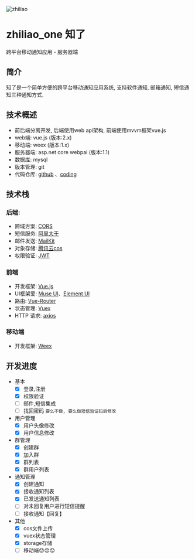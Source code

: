 ![zhiliao](http://zhiliao-10068775.cos.myqcloud.com/%E7%9F%A5%E4%BA%86.png)
# zhiliao_one 知了
跨平台移动通知应用 - 服务器端
## 简介
知了是一个简单方便的跨平台移动通知应用系统, 支持软件通知, 邮箱通知, 短信通知三种通知方式.

## 技术概述
* 前后端分离开发, 后端使用web api架构, 前端使用mvvm框架vue.js
* web端: vue.js (版本:2.x)
* 移动端: weex (版本:1.x)
* 服务器端: asp.net core webpai (版本:1.1)
* 数据库: mysql
* 版本管理: git
* 代码仓库: [github](https://github.com) 、[coding](https://coding.net/)

## 技术栈

### 后端:
* 跨域方案: [CORS]()
* 短信服务: [阿里大于](https://www.alidayu.com/)
* 邮件发送: [MailKit](https://github.com/jstedfast/MailKit)
* 对象存储: [腾讯云cos](https://console.qcloud.com/cos)
* 权限验证: [JWT](https://jwt.io/)

### 前端
* 开发框架: [Vue.js](https://vuefe.cn/v2/guide/)
* UI框架爱: [Muse UI](https://museui.github.io)、[Element UI](http://element.eleme.io/#/zh-CN/component/installation)
* 路由: [Vue-Router](https://router.vuejs.org/zh-cn/)
* 状态管理: [Vuex](https://vuex.vuejs.org/zh-cn/)
* HTTP 请求: [axios](https://github.com/mzabriskie/axios)

### 移动端
* 开发框架: [Weex](https://weex-project.io/cn/)

## 开发进度
-  基本
    - [x] 登录,注册
    - [x] 权限验证
    - [ ] 邮件,短信集成
    - [ ] 找回密码 `要么不做, 要么做短信验证码后修改`
    
- 用户管理
    - [x] 用户头像修改
    - [x] 用户信息修改
    
- 群管理
    - [x] 创建群
    - [x] 加入群
    - [x] 群列表
    - [x] 群用户列表
    
- 通知管理
    - [x] 创建通知
    - [x] 接收通知列表
    - [x] 已发送通知列表
    - [ ] 对未回复用户进行短信提醒
    - [ ] 接收通知【回复】
    
- 其他
    - [x] cos文件上传
    - [x] vuex状态管理
    - [x] storage存储
    - [ ] 移动端:worried::worried::worried:
